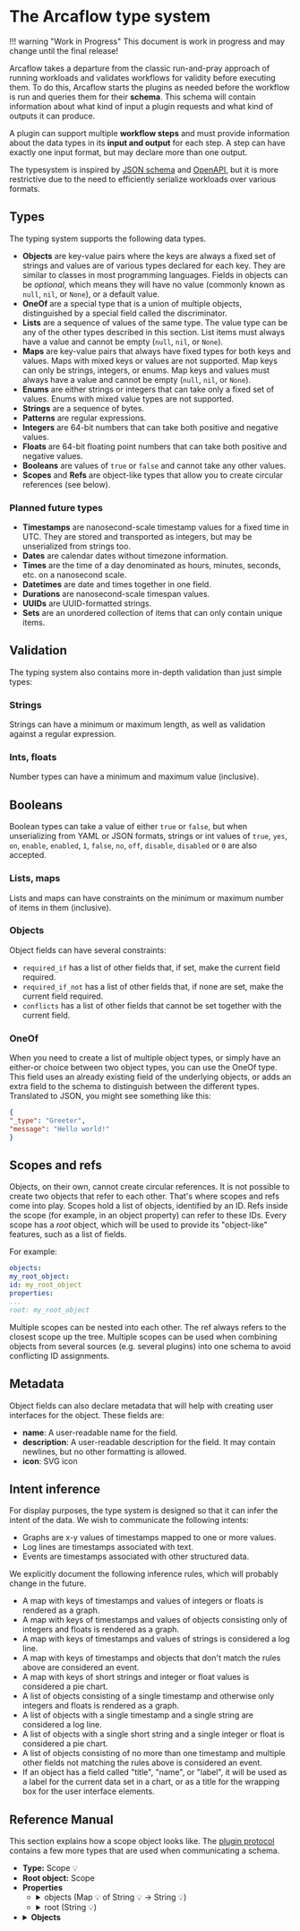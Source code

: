 # The Arcaflow type system

!!! warning "Work in Progress"
This document is work in progress and may change until the final release!

Arcaflow takes a departure from the classic run-and-pray approach of running workloads and validates workflows for validity before executing them. To do this, Arcaflow starts the plugins as needed before the workflow is run and queries them for their **schema**. This schema will contain information about what kind of input a plugin requests and what kind of outputs it can produce.

A plugin can support multiple **workflow steps** and must provide information about the data types in its **input and output** for each step. A step can have exactly one input format, but may declare more than one output.

The typesystem is inspired by [JSON schema](https://json-schema.org/) and [OpenAPI](https://swagger.io/specification/), but it is more restrictive due to the need to efficiently serialize workloads over various formats.

## Types

The typing system supports the following data types.

- **Objects** are key-value pairs where the keys are always a fixed set of strings and values are of various types declared for each key. They are similar to classes in most programming languages. Fields in objects can be *optional*, which means they will have no value (commonly known as `null`, `nil`, or `None`), or a default value.
- **OneOf** are a special type that is a union of multiple objects, distinguished by a special field called the discriminator.
- **Lists** are a sequence of values of the same type. The value type can be any of the other types described in this section. List items must always have a value and cannot be empty (`null`, `nil`, or `None`).
- **Maps** are key-value pairs that always have fixed types for both keys and values. Maps with mixed keys or values are not supported. Map keys can only be strings, integers, or enums. Map keys and values must always have a value and cannot be empty (`null`, `nil`, or `None`).
- **Enums** are either strings or integers that can take only a fixed set of values. Enums with mixed value types are not supported.
- **Strings** are a sequence of bytes.
- **Patterns** are regular expressions.
- **Integers** are 64-bit numbers that can take both positive and negative values.
- **Floats** are 64-bit floating point numbers that can take both positive and negative values.
- **Booleans** are values of `true` or `false` and cannot take any other values.
- **Scopes** and **Refs** are object-like types that allow you to create circular references (see below).

### Planned future types

- **Timestamps** are nanosecond-scale timestamp values for a fixed time in UTC. They are stored and transported as integers, but may be unserialized from strings too.
- **Dates** are calendar dates without timezone information.
- **Times** are the time of a day denominated as hours, minutes, seconds, etc. on a nanosecond scale.
- **Datetimes** are date and times together in one field.
- **Durations** are nanosecond-scale timespan values.
- **UUIDs** are UUID-formatted strings.
- **Sets** are an unordered collection of items that can only contain unique items.

## Validation

The typing system also contains more in-depth validation than just simple types:

### Strings

Strings can have a minimum or maximum length, as well as validation against a regular expression.

### Ints, floats

Number types can have a minimum and maximum value (inclusive).

## Booleans

Boolean types can take a value of either `true` or `false`, but when unserializing from YAML or JSON formats, strings or int values of `true`, `yes`, `on`, `enable`, `enabled`, `1`, `false`, `no`, `off`, `disable`, `disabled` or `0` are also accepted.

### Lists, maps

Lists and maps can have constraints on the minimum or maximum number of items in them (inclusive).

### Objects

Object fields can have several constraints:

- `required_if` has a list of other fields that, if set, make the current field required.
- `required_if_not` has a list of other fields that, if none are set, make the current field required.
- `conflicts` has a list of other fields that cannot be set together with the current field.

### OneOf

When you need to create a list of multiple object types, or simply have an either-or choice between two object types, you can use the OneOf type. This field uses an already existing field of the underlying objects, or adds an extra field to the schema to distinguish between the different types. Translated to JSON, you might see something like this:

```json
{
"_type": "Greeter",
"message": "Hello world!"
}
```

## Scopes and refs

Objects, on their own, cannot create circular references. It is not possible to create two objects that refer to each other. That's where scopes and refs come into play. Scopes hold a list of objects, identified by an ID. Refs inside the scope (for example, in an object property) can refer to these IDs. Every scope has a *root* object, which will be used to provide its "object-like" features, such as a list of fields.

For example:

```yaml
objects:
my_root_object:
id: my_root_object
properties:
...
root: my_root_object
```

Multiple scopes can be nested into each other. The ref always refers to the closest scope up the tree. Multiple scopes can be used when combining objects from several sources (e.g. several plugins) into one schema to avoid conflicting ID assignments.

## Metadata

Object fields can also declare metadata that will help with creating user interfaces for the object. These fields are:

- **name**: A user-readable name for the field.
- **description**: A user-readable description for the field. It may contain newlines, but no other formatting is allowed.
- **icon**: SVG icon

## Intent inference

For display purposes, the type system is designed so that it can infer the intent of the data. We wish to communicate the following intents:

- Graphs are x-y values of timestamps mapped to one or more values.
- Log lines are timestamps associated with text.
- Events are timestamps associated with other structured data.

We explicitly document the following inference rules, which will probably change in the future.

- A map with keys of timestamps and values of integers or floats is rendered as a graph.
- A map with keys of timestamps and values of objects consisting only of integers and floats is rendered as a graph.
- A map with keys of timestamps and values of strings is considered a log line.
- A map with keys of timestamps and objects that don't match the rules above are considered an event.
- A map with keys of short strings and integer or float values is considered a pie chart.
- A list of objects consisting of a single timestamp and otherwise only integers and floats is rendered as a graph.
- A list of objects with a single timestamp and a single string are considered a log line.
- A list of objects with a single short string and a single integer or float is considered a pie chart.
- A list of objects consisting of no more than one timestamp and multiple other fields not matching the rules above is considered an event.
- If an object has a field called "title", "name", or "label", it will be used as a label for the current data set in a chart, or as a title for the wrapping box for the user interface elements.

## Reference Manual

This section explains how a scope object looks like. The [plugin protocol](plugin-protocol.md) contains a few more types that are used when communicating a schema.

<ul><li><strong>Type:</strong> Scope <span title="Scopes hold one or more objects that can be referenced inside the properties of those objects by ref types. Ref types always reference the closest scope.">💡</span></li><li><strong>Root object:</strong> Scope</li>
<li><strong>Properties</strong><ul><li><details><summary>objects (Map <span title="Maps hold a set of keys associated with values.">💡</span> of String <span title="Strings hold a list of printable characters.">💡</span> &rarr; String <span title="Strings hold a list of printable characters.">💡</span>)</summary>
                <ul><li><strong>Name: </strong> Objects</li><li><strong>Description: </strong> A set of referencable objects. These objects may contain references themselves.</li><li><strong>Required</strong></li><li><strong>Type:</strong> Map <span title="Maps hold a set of keys associated with values.">💡</span> of String <span title="Strings hold a list of printable characters.">💡</span> &rarr; String <span title="Strings hold a list of printable characters.">💡</span></li><li>
    <details>
        <summary>Key type</summary>
        <ul><li><strong>Type:</strong> String <span title="Strings hold a list of printable characters.">💡</span></li><li><strong>Minimum length:</strong> 1</li><li><strong>Maximum length:</strong> 255</li><li><strong>Must match pattern:</strong> <code>^[$@a-zA-Z0-9-_]&#43;$</code></li></ul>
    </details>
</li>
<li>
    <details>
        <summary>Value type</summary>
        <ul><li><strong>Type:</strong> Object reference to &ldquo;Object&rdquo; <span title="Object references (refs) reference an object in their closest scope up the typing tree.">💡</span></li><li><strong>Referenced object:</strong> Object</li></ul>
    </details>
</li>
</ul>
            </details></li><li><details><summary>root (String <span title="Strings hold a list of printable characters.">💡</span>)</summary>
                <ul><li><strong>Name: </strong> Root object</li><li><strong>Description: </strong> ID of the root object of the scope.</li><li><strong>Required</strong></li><li><strong>Type:</strong> String <span title="Strings hold a list of printable characters.">💡</span></li><li><strong>Minimum length:</strong> 1</li><li><strong>Maximum length:</strong> 255</li><li><strong>Must match pattern:</strong> <code>^[$@a-zA-Z0-9-_]&#43;$</code></li></ul>
            </details></li></ul></li>
<li><details><summary><strong>Objects</strong></summary><details><summary>AnySchema (Object <span title="Objects have a fixed set of fields. Each field has a specified type and can have extra validation applied to them, e.g. making the field required or conflicting another field.">💡</span>)</summary>
            <ul><li><strong>Type:</strong> Object <span title="Objects have a fixed set of fields. Each field has a specified type and can have extra validation applied to them, e.g. making the field required or conflicting another field.">💡</span></li><li>
    <strong>Properties</strong>
    <ul></ul>
</li>
</ul>
        </details><details><summary>BoolSchema (Object <span title="Objects have a fixed set of fields. Each field has a specified type and can have extra validation applied to them, e.g. making the field required or conflicting another field.">💡</span>)</summary>
            <ul><li><strong>Type:</strong> Object <span title="Objects have a fixed set of fields. Each field has a specified type and can have extra validation applied to them, e.g. making the field required or conflicting another field.">💡</span></li><li>
    <strong>Properties</strong>
    <ul></ul>
</li>
</ul>
        </details><details><summary>Display (Object <span title="Objects have a fixed set of fields. Each field has a specified type and can have extra validation applied to them, e.g. making the field required or conflicting another field.">💡</span>)</summary>
            <ul><li><strong>Type:</strong> Object <span title="Objects have a fixed set of fields. Each field has a specified type and can have extra validation applied to them, e.g. making the field required or conflicting another field.">💡</span></li><li>
    <strong>Properties</strong>
    <ul><li><details><summary>description (String <span title="Strings hold a list of printable characters.">💡</span>)</summary>
            <ul><li><strong>Name: </strong> Description</li><li><strong>Description: </strong> Description for this item if needed.</li><li><strong>Examples (JSON encoded):</strong>
    <ul>
        <li><code>&#34;Please select the fruit you would like.&#34;</code></li>
    </ul>
</li><li><strong>Type:</strong> String <span title="Strings hold a list of printable characters.">💡</span></li><li><strong>Minimum length:</strong> 1</li></ul>
            </details></li><li><details><summary>icon (String <span title="Strings hold a list of printable characters.">💡</span>)</summary>
            <ul><li><strong>Name: </strong> Icon</li><li><strong>Description: </strong> SVG icon for this item. Must have the declared size of 64x64, must not include additional namespaces, and must not reference external resources.</li><li><strong>Examples (JSON encoded):</strong>
    <ul>
        <li><code>&#34;&lt;svg ...&gt;&lt;/svg&gt;&#34;</code></li>
    </ul>
</li><li><strong>Type:</strong> String <span title="Strings hold a list of printable characters.">💡</span></li><li><strong>Minimum length:</strong> 1</li></ul>
            </details></li><li><details><summary>name (String <span title="Strings hold a list of printable characters.">💡</span>)</summary>
            <ul><li><strong>Name: </strong> Name</li><li><strong>Description: </strong> Short text serving as a name or title for this item.</li><li><strong>Examples (JSON encoded):</strong>
    <ul>
        <li><code>&#34;Fruit&#34;</code></li>
    </ul>
</li><li><strong>Type:</strong> String <span title="Strings hold a list of printable characters.">💡</span></li><li><strong>Minimum length:</strong> 1</li></ul>
            </details></li></ul>
</li>
</ul>
        </details><details><summary>Float (Object <span title="Objects have a fixed set of fields. Each field has a specified type and can have extra validation applied to them, e.g. making the field required or conflicting another field.">💡</span>)</summary>
            <ul><li><strong>Type:</strong> Object <span title="Objects have a fixed set of fields. Each field has a specified type and can have extra validation applied to them, e.g. making the field required or conflicting another field.">💡</span></li><li>
    <strong>Properties</strong>
    <ul><li><details><summary>max (Floating point number (64 bits, signed) <span title="Floats hold fractional numbers. They are imprecise due to their internal representation.">💡</span>)</summary>
            <ul><li><strong>Name: </strong> Maximum</li><li><strong>Description: </strong> Maximum value for this float (inclusive).</li><li><strong>Examples (JSON encoded):</strong>
    <ul>
        <li><code>16.0</code></li>
    </ul>
</li><li><strong>Type:</strong> Floating point number (64 bits, signed) <span title="Floats hold fractional numbers. They are imprecise due to their internal representation.">💡</span></li>
</ul>
            </details></li><li><details><summary>min (Floating point number (64 bits, signed) <span title="Floats hold fractional numbers. They are imprecise due to their internal representation.">💡</span>)</summary>
            <ul><li><strong>Name: </strong> Minimum</li><li><strong>Description: </strong> Minimum value for this float (inclusive).</li><li><strong>Examples (JSON encoded):</strong>
    <ul>
        <li><code>5.0</code></li>
    </ul>
</li><li><strong>Type:</strong> Floating point number (64 bits, signed) <span title="Floats hold fractional numbers. They are imprecise due to their internal representation.">💡</span></li>
</ul>
            </details></li><li><details><summary>units (Object reference to &ldquo;Units&rdquo; <span title="Object references (refs) reference an object in their closest scope up the typing tree.">💡</span>)</summary>
            <ul><li><strong>Name: </strong> Units</li><li><strong>Description: </strong> Units this number represents.</li><li><strong>Examples (JSON encoded):</strong>
    <ul>
        <li><code>{   &#34;base_unit&#34;: {       &#34;name_short_singular&#34;: &#34;%&#34;,       &#34;name_short_plural&#34;: &#34;%&#34;,       &#34;name_long_singular&#34;: &#34;percent&#34;,       &#34;name_long_plural&#34;: &#34;percent&#34;   }}</code></li>
    </ul>
</li><li><strong>Type:</strong> Object reference to &ldquo;Units&rdquo; <span title="Object references (refs) reference an object in their closest scope up the typing tree.">💡</span></li><li><strong>Referenced object:</strong> Units</li></ul>
            </details></li></ul>
</li>
</ul>
        </details><details><summary>Int (Object <span title="Objects have a fixed set of fields. Each field has a specified type and can have extra validation applied to them, e.g. making the field required or conflicting another field.">💡</span>)</summary>
            <ul><li><strong>Type:</strong> Object <span title="Objects have a fixed set of fields. Each field has a specified type and can have extra validation applied to them, e.g. making the field required or conflicting another field.">💡</span></li><li>
    <strong>Properties</strong>
    <ul><li><details><summary>max (Integer (64-bit, signed) <span title="Integers hold whole numbers.">💡</span>)</summary>
            <ul><li><strong>Name: </strong> Maximum</li><li><strong>Description: </strong> Maximum value for this int (inclusive).</li><li><strong>Examples (JSON encoded):</strong>
    <ul>
        <li><code>16</code></li>
    </ul>
</li><li><strong>Type:</strong> Integer (64-bit, signed) <span title="Integers hold whole numbers.">💡</span></li><li><strong>Minimum:</strong> 0</li>
</ul>
            </details></li><li><details><summary>min (Integer (64-bit, signed) <span title="Integers hold whole numbers.">💡</span>)</summary>
            <ul><li><strong>Name: </strong> Minimum</li><li><strong>Description: </strong> Minimum value for this int (inclusive).</li><li><strong>Examples (JSON encoded):</strong>
    <ul>
        <li><code>5</code></li>
    </ul>
</li><li><strong>Type:</strong> Integer (64-bit, signed) <span title="Integers hold whole numbers.">💡</span></li><li><strong>Minimum:</strong> 0</li>
</ul>
            </details></li><li><details><summary>units (Object reference to &ldquo;Units&rdquo; <span title="Object references (refs) reference an object in their closest scope up the typing tree.">💡</span>)</summary>
            <ul><li><strong>Name: </strong> Units</li><li><strong>Description: </strong> Units this number represents.</li><li><strong>Examples (JSON encoded):</strong>
    <ul>
        <li><code>{   &#34;base_unit&#34;: {       &#34;name_short_singular&#34;: &#34;%&#34;,       &#34;name_short_plural&#34;: &#34;%&#34;,       &#34;name_long_singular&#34;: &#34;percent&#34;,       &#34;name_long_plural&#34;: &#34;percent&#34;   }}</code></li>
    </ul>
</li><li><strong>Type:</strong> Object reference to &ldquo;Units&rdquo; <span title="Object references (refs) reference an object in their closest scope up the typing tree.">💡</span></li><li><strong>Referenced object:</strong> Units</li></ul>
            </details></li></ul>
</li>
</ul>
        </details><details><summary>IntEnum (Object <span title="Objects have a fixed set of fields. Each field has a specified type and can have extra validation applied to them, e.g. making the field required or conflicting another field.">💡</span>)</summary>
            <ul><li><strong>Type:</strong> Object <span title="Objects have a fixed set of fields. Each field has a specified type and can have extra validation applied to them, e.g. making the field required or conflicting another field.">💡</span></li><li>
    <strong>Properties</strong>
    <ul><li><details><summary>units (Object reference to &ldquo;Units&rdquo; <span title="Object references (refs) reference an object in their closest scope up the typing tree.">💡</span>)</summary>
            <ul><li><strong>Name: </strong> Units</li><li><strong>Description: </strong> Units this number represents.</li><li><strong>Examples (JSON encoded):</strong>
    <ul>
        <li><code>{   &#34;base_unit&#34;: {       &#34;name_short_singular&#34;: &#34;%&#34;,       &#34;name_short_plural&#34;: &#34;%&#34;,       &#34;name_long_singular&#34;: &#34;percent&#34;,       &#34;name_long_plural&#34;: &#34;percent&#34;   }}</code></li>
    </ul>
</li><li><strong>Type:</strong> Object reference to &ldquo;Units&rdquo; <span title="Object references (refs) reference an object in their closest scope up the typing tree.">💡</span></li><li><strong>Referenced object:</strong> Units</li></ul>
            </details></li><li><details><summary>values (Map <span title="Maps hold a set of keys associated with values.">💡</span> of Integer (64-bit, signed) <span title="Integers hold whole numbers.">💡</span> &rarr; Integer (64-bit, signed) <span title="Integers hold whole numbers.">💡</span>)</summary>
            <ul><li><strong>Name: </strong> Values</li><li><strong>Description: </strong> Possible values for this field.</li><li><strong>Required</strong></li><li><strong>Examples (JSON encoded):</strong>
    <ul>
        <li><code>{&#34;1024&#34;: {&#34;name&#34;: &#34;kB&#34;}, &#34;1048576&#34;: {&#34;name&#34;: &#34;MB&#34;}}</code></li>
    </ul>
</li><li><strong>Type:</strong> Map <span title="Maps hold a set of keys associated with values.">💡</span> of Integer (64-bit, signed) <span title="Integers hold whole numbers.">💡</span> &rarr; Integer (64-bit, signed) <span title="Integers hold whole numbers.">💡</span></li><li><strong>Minimum items:</strong> 1</li><li>
    <details>
        <summary>Key type</summary>
        <ul><li><strong>Type:</strong> Integer (64-bit, signed) <span title="Integers hold whole numbers.">💡</span></li>
</ul>
    </details>
</li>
<li>
    <details>
        <summary>Value type</summary>
        <ul><li><strong>Type:</strong> Object reference to &ldquo;Display&rdquo; <span title="Object references (refs) reference an object in their closest scope up the typing tree.">💡</span></li><li><strong>Referenced object:</strong> Display</li></ul>
    </details>
</li>
</ul>
            </details></li></ul>
</li>
</ul>
        </details><details><summary>List (Object <span title="Objects have a fixed set of fields. Each field has a specified type and can have extra validation applied to them, e.g. making the field required or conflicting another field.">💡</span>)</summary>
            <ul><li><strong>Type:</strong> Object <span title="Objects have a fixed set of fields. Each field has a specified type and can have extra validation applied to them, e.g. making the field required or conflicting another field.">💡</span></li><li>
    <strong>Properties</strong>
    <ul><li><details><summary>items (One of (string discriminator) <span title="One of types can be one of a specified list of objects (polymorphism). The discriminator field holds the information which object it actually is.">💡</span>)</summary>
            <ul><li><strong>Name: </strong> Items</li><li><strong>Description: </strong> ReflectedType definition for items in this list.</li><li><strong>Type:</strong> One of (string discriminator) <span title="One of types can be one of a specified list of objects (polymorphism). The discriminator field holds the information which object it actually is.">💡</span></li></ul>
            </details></li><li><details><summary>max (Integer (64-bit, signed) <span title="Integers hold whole numbers.">💡</span>)</summary>
            <ul><li><strong>Name: </strong> Maximum</li><li><strong>Description: </strong> Maximum value for this int (inclusive).</li><li><strong>Examples (JSON encoded):</strong>
    <ul>
        <li><code>16</code></li>
    </ul>
</li><li><strong>Type:</strong> Integer (64-bit, signed) <span title="Integers hold whole numbers.">💡</span></li><li><strong>Minimum:</strong> 0</li>
</ul>
            </details></li><li><details><summary>min (Integer (64-bit, signed) <span title="Integers hold whole numbers.">💡</span>)</summary>
            <ul><li><strong>Name: </strong> Minimum</li><li><strong>Description: </strong> Minimum number of items in this list..</li><li><strong>Examples (JSON encoded):</strong>
    <ul>
        <li><code>5</code></li>
    </ul>
</li><li><strong>Type:</strong> Integer (64-bit, signed) <span title="Integers hold whole numbers.">💡</span></li><li><strong>Minimum:</strong> 0</li>
</ul>
            </details></li></ul>
</li>
</ul>
        </details><details><summary>Map (Object <span title="Objects have a fixed set of fields. Each field has a specified type and can have extra validation applied to them, e.g. making the field required or conflicting another field.">💡</span>)</summary>
            <ul><li><strong>Type:</strong> Object <span title="Objects have a fixed set of fields. Each field has a specified type and can have extra validation applied to them, e.g. making the field required or conflicting another field.">💡</span></li><li>
    <strong>Properties</strong>
    <ul><li><details><summary>keys (One of (string discriminator) <span title="One of types can be one of a specified list of objects (polymorphism). The discriminator field holds the information which object it actually is.">💡</span>)</summary>
            <ul><li><strong>Name: </strong> Keys</li><li><strong>Description: </strong> ReflectedType definition for keys in this map.</li><li><strong>Type:</strong> One of (string discriminator) <span title="One of types can be one of a specified list of objects (polymorphism). The discriminator field holds the information which object it actually is.">💡</span></li></ul>
            </details></li><li><details><summary>max (Integer (64-bit, signed) <span title="Integers hold whole numbers.">💡</span>)</summary>
            <ul><li><strong>Name: </strong> Maximum</li><li><strong>Description: </strong> Maximum value for this int (inclusive).</li><li><strong>Examples (JSON encoded):</strong>
    <ul>
        <li><code>16</code></li>
    </ul>
</li><li><strong>Type:</strong> Integer (64-bit, signed) <span title="Integers hold whole numbers.">💡</span></li><li><strong>Minimum:</strong> 0</li>
</ul>
            </details></li><li><details><summary>min (Integer (64-bit, signed) <span title="Integers hold whole numbers.">💡</span>)</summary>
            <ul><li><strong>Name: </strong> Minimum</li><li><strong>Description: </strong> Minimum number of items in this list..</li><li><strong>Examples (JSON encoded):</strong>
    <ul>
        <li><code>5</code></li>
    </ul>
</li><li><strong>Type:</strong> Integer (64-bit, signed) <span title="Integers hold whole numbers.">💡</span></li><li><strong>Minimum:</strong> 0</li>
</ul>
            </details></li><li><details><summary>values (One of (string discriminator) <span title="One of types can be one of a specified list of objects (polymorphism). The discriminator field holds the information which object it actually is.">💡</span>)</summary>
            <ul><li><strong>Name: </strong> Values</li><li><strong>Description: </strong> ReflectedType definition for values in this map.</li><li><strong>Type:</strong> One of (string discriminator) <span title="One of types can be one of a specified list of objects (polymorphism). The discriminator field holds the information which object it actually is.">💡</span></li></ul>
            </details></li></ul>
</li>
</ul>
        </details><details><summary>Object (Object <span title="Objects have a fixed set of fields. Each field has a specified type and can have extra validation applied to them, e.g. making the field required or conflicting another field.">💡</span>)</summary>
            <ul><li><strong>Type:</strong> Object <span title="Objects have a fixed set of fields. Each field has a specified type and can have extra validation applied to them, e.g. making the field required or conflicting another field.">💡</span></li><li>
    <strong>Properties</strong>
    <ul><li><details><summary>id (String <span title="Strings hold a list of printable characters.">💡</span>)</summary>
            <ul><li><strong>Name: </strong> ID</li><li><strong>Description: </strong> Unique identifier for this object within the current scope.</li><li><strong>Required</strong></li><li><strong>Type:</strong> String <span title="Strings hold a list of printable characters.">💡</span></li><li><strong>Minimum length:</strong> 1</li><li><strong>Maximum length:</strong> 255</li><li><strong>Must match pattern:</strong> <code>^[$@a-zA-Z0-9-_]&#43;$</code></li></ul>
            </details></li><li><details><summary>properties (Map <span title="Maps hold a set of keys associated with values.">💡</span> of String <span title="Strings hold a list of printable characters.">💡</span> &rarr; String <span title="Strings hold a list of printable characters.">💡</span>)</summary>
            <ul><li><strong>Name: </strong> Properties</li><li><strong>Description: </strong> Properties of this object.</li><li><strong>Required</strong></li><li><strong>Type:</strong> Map <span title="Maps hold a set of keys associated with values.">💡</span> of String <span title="Strings hold a list of printable characters.">💡</span> &rarr; String <span title="Strings hold a list of printable characters.">💡</span></li><li>
    <details>
        <summary>Key type</summary>
        <ul><li><strong>Type:</strong> String <span title="Strings hold a list of printable characters.">💡</span></li><li><strong>Minimum length:</strong> 1</li></ul>
    </details>
</li>
<li>
    <details>
        <summary>Value type</summary>
        <ul><li><strong>Type:</strong> Object reference to &ldquo;Property&rdquo; <span title="Object references (refs) reference an object in their closest scope up the typing tree.">💡</span></li><li><strong>Referenced object:</strong> Property</li></ul>
    </details>
</li>
</ul>
            </details></li></ul>
</li>
</ul>
        </details><details><summary>OneOfIntSchema (Object <span title="Objects have a fixed set of fields. Each field has a specified type and can have extra validation applied to them, e.g. making the field required or conflicting another field.">💡</span>)</summary>
            <ul><li><strong>Type:</strong> Object <span title="Objects have a fixed set of fields. Each field has a specified type and can have extra validation applied to them, e.g. making the field required or conflicting another field.">💡</span></li><li>
    <strong>Properties</strong>
    <ul><li><details><summary>discriminator_field_name (String <span title="Strings hold a list of printable characters.">💡</span>)</summary>
            <ul><li><strong>Name: </strong> Discriminator field name</li><li><strong>Description: </strong> Name of the field used to discriminate between possible values. If this field is present on any of the component objects it must also be an int.</li><li><strong>Examples (JSON encoded):</strong>
    <ul>
        <li><code>&#34;_type&#34;</code></li>
    </ul>
</li><li><strong>Type:</strong> String <span title="Strings hold a list of printable characters.">💡</span></li></ul>
            </details></li><li><details><summary>types (Map <span title="Maps hold a set of keys associated with values.">💡</span> of Integer (64-bit, signed) <span title="Integers hold whole numbers.">💡</span> &rarr; Integer (64-bit, signed) <span title="Integers hold whole numbers.">💡</span>)</summary>
            <ul><li><strong>Name: </strong> Types</li><li><strong>Type:</strong> Map <span title="Maps hold a set of keys associated with values.">💡</span> of Integer (64-bit, signed) <span title="Integers hold whole numbers.">💡</span> &rarr; Integer (64-bit, signed) <span title="Integers hold whole numbers.">💡</span></li><li>
    <details>
        <summary>Key type</summary>
        <ul><li><strong>Type:</strong> Integer (64-bit, signed) <span title="Integers hold whole numbers.">💡</span></li>
</ul>
    </details>
</li>
<li>
    <details>
        <summary>Value type</summary>
        <ul><li><strong>Type:</strong> One of (string discriminator) <span title="One of types can be one of a specified list of objects (polymorphism). The discriminator field holds the information which object it actually is.">💡</span></li></ul>
    </details>
</li>
</ul>
            </details></li></ul>
</li>
</ul>
        </details><details><summary>OneOfStringSchema (Object <span title="Objects have a fixed set of fields. Each field has a specified type and can have extra validation applied to them, e.g. making the field required or conflicting another field.">💡</span>)</summary>
            <ul><li><strong>Type:</strong> Object <span title="Objects have a fixed set of fields. Each field has a specified type and can have extra validation applied to them, e.g. making the field required or conflicting another field.">💡</span></li><li>
    <strong>Properties</strong>
    <ul><li><details><summary>discriminator_field_name (String <span title="Strings hold a list of printable characters.">💡</span>)</summary>
            <ul><li><strong>Name: </strong> Discriminator field name</li><li><strong>Description: </strong> Name of the field used to discriminate between possible values. If this field is present on any of the component objects it must also be an int.</li><li><strong>Examples (JSON encoded):</strong>
    <ul>
        <li><code>&#34;_type&#34;</code></li>
    </ul>
</li><li><strong>Type:</strong> String <span title="Strings hold a list of printable characters.">💡</span></li></ul>
            </details></li><li><details><summary>types (Map <span title="Maps hold a set of keys associated with values.">💡</span> of String <span title="Strings hold a list of printable characters.">💡</span> &rarr; String <span title="Strings hold a list of printable characters.">💡</span>)</summary>
            <ul><li><strong>Name: </strong> Types</li><li><strong>Type:</strong> Map <span title="Maps hold a set of keys associated with values.">💡</span> of String <span title="Strings hold a list of printable characters.">💡</span> &rarr; String <span title="Strings hold a list of printable characters.">💡</span></li><li>
    <details>
        <summary>Key type</summary>
        <ul><li><strong>Type:</strong> String <span title="Strings hold a list of printable characters.">💡</span></li></ul>
    </details>
</li>
<li>
    <details>
        <summary>Value type</summary>
        <ul><li><strong>Type:</strong> One of (string discriminator) <span title="One of types can be one of a specified list of objects (polymorphism). The discriminator field holds the information which object it actually is.">💡</span></li></ul>
    </details>
</li>
</ul>
            </details></li></ul>
</li>
</ul>
        </details><details><summary>Pattern (Object <span title="Objects have a fixed set of fields. Each field has a specified type and can have extra validation applied to them, e.g. making the field required or conflicting another field.">💡</span>)</summary>
            <ul><li><strong>Type:</strong> Object <span title="Objects have a fixed set of fields. Each field has a specified type and can have extra validation applied to them, e.g. making the field required or conflicting another field.">💡</span></li><li>
    <strong>Properties</strong>
    <ul></ul>
</li>
</ul>
        </details><details><summary>Property (Object <span title="Objects have a fixed set of fields. Each field has a specified type and can have extra validation applied to them, e.g. making the field required or conflicting another field.">💡</span>)</summary>
            <ul><li><strong>Type:</strong> Object <span title="Objects have a fixed set of fields. Each field has a specified type and can have extra validation applied to them, e.g. making the field required or conflicting another field.">💡</span></li><li>
    <strong>Properties</strong>
    <ul><li><details><summary>conflicts (List <span title="Lists hold zero or more items of the specified type.">💡</span> of String <span title="Strings hold a list of printable characters.">💡</span>)</summary>
            <ul><li><strong>Name: </strong> Conflicts</li><li><strong>Description: </strong> The current property cannot be set if any of the listed properties are set.</li><li><strong>Type:</strong> List <span title="Lists hold zero or more items of the specified type.">💡</span> of String <span title="Strings hold a list of printable characters.">💡</span></li><li>
    <details>
        <summary>List items</summary>
        <ul><li><strong>Type:</strong> String <span title="Strings hold a list of printable characters.">💡</span></li></ul>
    </details>
</li>
</ul>
            </details></li><li><details><summary>default (String <span title="Strings hold a list of printable characters.">💡</span>)</summary>
            <ul><li><strong>Name: </strong> Default</li><li><strong>Description: </strong> Default value for this property in JSON encoding. The value must be unserializable by the type specified in the type field.</li><li><strong>Type:</strong> String <span title="Strings hold a list of printable characters.">💡</span></li></ul>
            </details></li><li><details><summary>display (Object reference to &ldquo;Display&rdquo; <span title="Object references (refs) reference an object in their closest scope up the typing tree.">💡</span>)</summary>
            <ul><li><strong>Name: </strong> Display</li><li><strong>Description: </strong> Name, description and icon.</li><li><strong>Type:</strong> Object reference to &ldquo;Display&rdquo; <span title="Object references (refs) reference an object in their closest scope up the typing tree.">💡</span></li><li><strong>Referenced object:</strong> Display</li></ul>
            </details></li><li><details><summary>examples (List <span title="Lists hold zero or more items of the specified type.">💡</span> of String <span title="Strings hold a list of printable characters.">💡</span>)</summary>
            <ul><li><strong>Name: </strong> Examples</li><li><strong>Description: </strong> Example values for this property, encoded as JSON.</li><li><strong>Type:</strong> List <span title="Lists hold zero or more items of the specified type.">💡</span> of String <span title="Strings hold a list of printable characters.">💡</span></li><li>
    <details>
        <summary>List items</summary>
        <ul><li><strong>Type:</strong> String <span title="Strings hold a list of printable characters.">💡</span></li></ul>
    </details>
</li>
</ul>
            </details></li><li><details><summary>required (Boolean <span title="Booleans hold true or false values.">💡</span>)</summary>
            <ul><li><strong>Name: </strong> Required</li><li><strong>Description: </strong> When set to true, the value for this field must be provided under all circumstances.</li><li><strong>Default (JSON encoded)</strong>: true</li><li><strong>Type:</strong> Boolean <span title="Booleans hold true or false values.">💡</span></li></ul>
            </details></li><li><details><summary>required_if (List <span title="Lists hold zero or more items of the specified type.">💡</span> of String <span title="Strings hold a list of printable characters.">💡</span>)</summary>
            <ul><li><strong>Name: </strong> Required if</li><li><strong>Description: </strong> Sets the current property to required if any of the properties in this list are set.</li><li><strong>Type:</strong> List <span title="Lists hold zero or more items of the specified type.">💡</span> of String <span title="Strings hold a list of printable characters.">💡</span></li><li>
    <details>
        <summary>List items</summary>
        <ul><li><strong>Type:</strong> String <span title="Strings hold a list of printable characters.">💡</span></li></ul>
    </details>
</li>
</ul>
            </details></li><li><details><summary>required_if_not (List <span title="Lists hold zero or more items of the specified type.">💡</span> of String <span title="Strings hold a list of printable characters.">💡</span>)</summary>
            <ul><li><strong>Name: </strong> Required if not</li><li><strong>Description: </strong> Sets the current property to be required if none of the properties in this list are set.</li><li><strong>Type:</strong> List <span title="Lists hold zero or more items of the specified type.">💡</span> of String <span title="Strings hold a list of printable characters.">💡</span></li><li>
    <details>
        <summary>List items</summary>
        <ul><li><strong>Type:</strong> String <span title="Strings hold a list of printable characters.">💡</span></li></ul>
    </details>
</li>
</ul>
            </details></li><li><details><summary>type (One of (string discriminator) <span title="One of types can be one of a specified list of objects (polymorphism). The discriminator field holds the information which object it actually is.">💡</span>)</summary>
            <ul><li><strong>Name: </strong> Type</li><li><strong>Description: </strong> Type definition for this field.</li><li><strong>Required</strong></li><li><strong>Type:</strong> One of (string discriminator) <span title="One of types can be one of a specified list of objects (polymorphism). The discriminator field holds the information which object it actually is.">💡</span></li></ul>
            </details></li></ul>
</li>
</ul>
        </details><details><summary>Ref (Object <span title="Objects have a fixed set of fields. Each field has a specified type and can have extra validation applied to them, e.g. making the field required or conflicting another field.">💡</span>)</summary>
            <ul><li><strong>Type:</strong> Object <span title="Objects have a fixed set of fields. Each field has a specified type and can have extra validation applied to them, e.g. making the field required or conflicting another field.">💡</span></li><li>
    <strong>Properties</strong>
    <ul><li><details><summary>display (Object reference to &ldquo;Display&rdquo; <span title="Object references (refs) reference an object in their closest scope up the typing tree.">💡</span>)</summary>
            <ul><li><strong>Name: </strong> Display</li><li><strong>Description: </strong> Name, description and icon.</li><li><strong>Type:</strong> Object reference to &ldquo;Display&rdquo; <span title="Object references (refs) reference an object in their closest scope up the typing tree.">💡</span></li><li><strong>Referenced object:</strong> Display</li></ul>
            </details></li><li><details><summary>id (String <span title="Strings hold a list of printable characters.">💡</span>)</summary>
            <ul><li><strong>Name: </strong> ID</li><li><strong>Description: </strong> Referenced object ID.</li><li><strong>Type:</strong> String <span title="Strings hold a list of printable characters.">💡</span></li><li><strong>Minimum length:</strong> 1</li><li><strong>Maximum length:</strong> 255</li><li><strong>Must match pattern:</strong> <code>^[$@a-zA-Z0-9-_]&#43;$</code></li></ul>
            </details></li></ul>
</li>
</ul>
        </details><details><summary>Scope (Object <span title="Objects have a fixed set of fields. Each field has a specified type and can have extra validation applied to them, e.g. making the field required or conflicting another field.">💡</span>)</summary>
            <ul><li><strong>Type:</strong> Object <span title="Objects have a fixed set of fields. Each field has a specified type and can have extra validation applied to them, e.g. making the field required or conflicting another field.">💡</span></li><li>
    <strong>Properties</strong>
    <ul><li><details><summary>objects (Map <span title="Maps hold a set of keys associated with values.">💡</span> of String <span title="Strings hold a list of printable characters.">💡</span> &rarr; String <span title="Strings hold a list of printable characters.">💡</span>)</summary>
            <ul><li><strong>Name: </strong> Objects</li><li><strong>Description: </strong> A set of referencable objects. These objects may contain references themselves.</li><li><strong>Required</strong></li><li><strong>Type:</strong> Map <span title="Maps hold a set of keys associated with values.">💡</span> of String <span title="Strings hold a list of printable characters.">💡</span> &rarr; String <span title="Strings hold a list of printable characters.">💡</span></li><li>
    <details>
        <summary>Key type</summary>
        <ul><li><strong>Type:</strong> String <span title="Strings hold a list of printable characters.">💡</span></li><li><strong>Minimum length:</strong> 1</li><li><strong>Maximum length:</strong> 255</li><li><strong>Must match pattern:</strong> <code>^[$@a-zA-Z0-9-_]&#43;$</code></li></ul>
    </details>
</li>
<li>
    <details>
        <summary>Value type</summary>
        <ul><li><strong>Type:</strong> Object reference to &ldquo;Object&rdquo; <span title="Object references (refs) reference an object in their closest scope up the typing tree.">💡</span></li><li><strong>Referenced object:</strong> Object</li></ul>
    </details>
</li>
</ul>
            </details></li><li><details><summary>root (String <span title="Strings hold a list of printable characters.">💡</span>)</summary>
            <ul><li><strong>Name: </strong> Root object</li><li><strong>Description: </strong> ID of the root object of the scope.</li><li><strong>Required</strong></li><li><strong>Type:</strong> String <span title="Strings hold a list of printable characters.">💡</span></li><li><strong>Minimum length:</strong> 1</li><li><strong>Maximum length:</strong> 255</li><li><strong>Must match pattern:</strong> <code>^[$@a-zA-Z0-9-_]&#43;$</code></li></ul>
            </details></li></ul>
</li>
</ul>
        </details><details><summary>String (Object <span title="Objects have a fixed set of fields. Each field has a specified type and can have extra validation applied to them, e.g. making the field required or conflicting another field.">💡</span>)</summary>
            <ul><li><strong>Type:</strong> Object <span title="Objects have a fixed set of fields. Each field has a specified type and can have extra validation applied to them, e.g. making the field required or conflicting another field.">💡</span></li><li>
    <strong>Properties</strong>
    <ul><li><details><summary>max (Integer (64-bit, signed) <span title="Integers hold whole numbers.">💡</span>)</summary>
            <ul><li><strong>Name: </strong> Maximum</li><li><strong>Description: </strong> Maximum length for this string (inclusive).</li><li><strong>Examples (JSON encoded):</strong>
    <ul>
        <li><code>16</code></li>
    </ul>
</li><li><strong>Type:</strong> Integer (64-bit, signed) <span title="Integers hold whole numbers.">💡</span></li><li><strong>Minimum:</strong> 0</li><li><strong>Units:</strong> characters</li>
</ul>
            </details></li><li><details><summary>min (Integer (64-bit, signed) <span title="Integers hold whole numbers.">💡</span>)</summary>
            <ul><li><strong>Name: </strong> Minimum</li><li><strong>Description: </strong> Minimum length for this string (inclusive).</li><li><strong>Examples (JSON encoded):</strong>
    <ul>
        <li><code>5</code></li>
    </ul>
</li><li><strong>Type:</strong> Integer (64-bit, signed) <span title="Integers hold whole numbers.">💡</span></li><li><strong>Minimum:</strong> 0</li><li><strong>Units:</strong> characters</li>
</ul>
            </details></li><li><details><summary>pattern (Pattern <span title="Patterns hold regular expressions.">💡</span>)</summary>
            <ul><li><strong>Name: </strong> Pattern</li><li><strong>Description: </strong> Regular expression this string must match.</li><li><strong>Examples (JSON encoded):</strong>
    <ul>
        <li><code>&#34;^[a-zA-Z]&#43;$&#34;</code></li>
    </ul>
</li><li><strong>Type:</strong> Pattern <span title="Patterns hold regular expressions.">💡</span></li></ul>
            </details></li></ul>
</li>
</ul>
        </details><details><summary>StringEnum (Object <span title="Objects have a fixed set of fields. Each field has a specified type and can have extra validation applied to them, e.g. making the field required or conflicting another field.">💡</span>)</summary>
            <ul><li><strong>Type:</strong> Object <span title="Objects have a fixed set of fields. Each field has a specified type and can have extra validation applied to them, e.g. making the field required or conflicting another field.">💡</span></li><li>
    <strong>Properties</strong>
    <ul><li><details><summary>values (Map <span title="Maps hold a set of keys associated with values.">💡</span> of String <span title="Strings hold a list of printable characters.">💡</span> &rarr; String <span title="Strings hold a list of printable characters.">💡</span>)</summary>
            <ul><li><strong>Name: </strong> Values</li><li><strong>Description: </strong> Mapping where the left side of the map holds the possible value and the right side holds the display value for forms, etc.</li><li><strong>Required</strong></li><li><strong>Examples (JSON encoded):</strong>
    <ul>
        <li><code>{
  &#34;apple&#34;: {
    &#34;name&#34;: &#34;Apple&#34;
  },
  &#34;orange&#34;: {
    &#34;name&#34;: &#34;Orange&#34;
  }
}</code></li>
    </ul>
</li><li><strong>Type:</strong> Map <span title="Maps hold a set of keys associated with values.">💡</span> of String <span title="Strings hold a list of printable characters.">💡</span> &rarr; String <span title="Strings hold a list of printable characters.">💡</span></li><li><strong>Minimum items:</strong> 1</li><li>
    <details>
        <summary>Key type</summary>
        <ul><li><strong>Type:</strong> String <span title="Strings hold a list of printable characters.">💡</span></li></ul>
    </details>
</li>
<li>
    <details>
        <summary>Value type</summary>
        <ul><li><strong>Type:</strong> Object reference to &ldquo;Display&rdquo; <span title="Object references (refs) reference an object in their closest scope up the typing tree.">💡</span></li><li><strong>Referenced object:</strong> Display</li></ul>
    </details>
</li>
</ul>
            </details></li></ul>
</li>
</ul>
        </details><details><summary>Unit (Object <span title="Objects have a fixed set of fields. Each field has a specified type and can have extra validation applied to them, e.g. making the field required or conflicting another field.">💡</span>)</summary>
            <ul><li><strong>Type:</strong> Object <span title="Objects have a fixed set of fields. Each field has a specified type and can have extra validation applied to them, e.g. making the field required or conflicting another field.">💡</span></li><li>
    <strong>Properties</strong>
    <ul><li><details><summary>name_long_plural (String <span title="Strings hold a list of printable characters.">💡</span>)</summary>
            <ul><li><strong>Name: </strong> Name long (plural)</li><li><strong>Description: </strong> Longer name for this UnitDefinition in plural form.</li><li><strong>Required</strong></li><li><strong>Examples (JSON encoded):</strong>
    <ul>
        <li><code>&#34;bytes&#34;,&#34;characters&#34;</code></li>
    </ul>
</li><li><strong>Type:</strong> String <span title="Strings hold a list of printable characters.">💡</span></li></ul>
            </details></li><li><details><summary>name_long_singular (String <span title="Strings hold a list of printable characters.">💡</span>)</summary>
            <ul><li><strong>Name: </strong> Name long (singular)</li><li><strong>Description: </strong> Longer name for this UnitDefinition in singular form.</li><li><strong>Required</strong></li><li><strong>Examples (JSON encoded):</strong>
    <ul>
        <li><code>&#34;byte&#34;,&#34;character&#34;</code></li>
    </ul>
</li><li><strong>Type:</strong> String <span title="Strings hold a list of printable characters.">💡</span></li></ul>
            </details></li><li><details><summary>name_short_plural (String <span title="Strings hold a list of printable characters.">💡</span>)</summary>
            <ul><li><strong>Name: </strong> Name short (plural)</li><li><strong>Description: </strong> Shorter name for this UnitDefinition in plural form.</li><li><strong>Required</strong></li><li><strong>Examples (JSON encoded):</strong>
    <ul>
        <li><code>&#34;B&#34;,&#34;chars&#34;</code></li>
    </ul>
</li><li><strong>Type:</strong> String <span title="Strings hold a list of printable characters.">💡</span></li></ul>
            </details></li><li><details><summary>name_short_singular (String <span title="Strings hold a list of printable characters.">💡</span>)</summary>
            <ul><li><strong>Name: </strong> Name short (singular)</li><li><strong>Description: </strong> Shorter name for this UnitDefinition in singular form.</li><li><strong>Required</strong></li><li><strong>Examples (JSON encoded):</strong>
    <ul>
        <li><code>&#34;B&#34;,&#34;char&#34;</code></li>
    </ul>
</li><li><strong>Type:</strong> String <span title="Strings hold a list of printable characters.">💡</span></li></ul>
            </details></li></ul>
</li>
</ul>
        </details><details><summary>Units (Object <span title="Objects have a fixed set of fields. Each field has a specified type and can have extra validation applied to them, e.g. making the field required or conflicting another field.">💡</span>)</summary>
            <ul><li><strong>Type:</strong> Object <span title="Objects have a fixed set of fields. Each field has a specified type and can have extra validation applied to them, e.g. making the field required or conflicting another field.">💡</span></li><li>
    <strong>Properties</strong>
    <ul><li><details><summary>base_unit (Object reference to &ldquo;Unit&rdquo; <span title="Object references (refs) reference an object in their closest scope up the typing tree.">💡</span>)</summary>
            <ul><li><strong>Name: </strong> Base UnitDefinition</li><li><strong>Description: </strong> The base UnitDefinition is the smallest UnitDefinition of scale for this set of UnitsDefinition.</li><li><strong>Required</strong></li><li><strong>Examples (JSON encoded):</strong>
    <ul>
        <li><code>{
  &#34;name_short_singular&#34;: &#34;B&#34;,
  &#34;name_short_plural&#34;: &#34;B&#34;,
  &#34;name_long_singular&#34;: &#34;byte&#34;,
  &#34;name_long_plural&#34;: &#34;bytes&#34;
}</code></li>
    </ul>
</li><li><strong>Type:</strong> Object reference to &ldquo;Unit&rdquo; <span title="Object references (refs) reference an object in their closest scope up the typing tree.">💡</span></li><li><strong>Referenced object:</strong> Unit</li></ul>
            </details></li><li><details><summary>multipliers (Map <span title="Maps hold a set of keys associated with values.">💡</span> of Integer (64-bit, signed) <span title="Integers hold whole numbers.">💡</span> &rarr; Integer (64-bit, signed) <span title="Integers hold whole numbers.">💡</span>)</summary>
            <ul><li><strong>Name: </strong> Base UnitDefinition</li><li><strong>Description: </strong> The base UnitDefinition is the smallest UnitDefinition of scale for this set of UnitsDefinition.</li><li><strong>Examples (JSON encoded):</strong>
    <ul>
        <li><code>{
  &#34;1024&#34;: {
    &#34;name_short_singular&#34;: &#34;kB&#34;,
    &#34;name_short_plural&#34;: &#34;kB&#34;,
    &#34;name_long_singular&#34;: &#34;kilobyte&#34;,
    &#34;name_long_plural&#34;: &#34;kilobytes&#34;
  },
  &#34;1048576&#34;: {
    &#34;name_short_singular&#34;: &#34;MB&#34;,
    &#34;name_short_plural&#34;: &#34;MB&#34;,
    &#34;name_long_singular&#34;: &#34;megabyte&#34;,
    &#34;name_long_plural&#34;: &#34;megabytes&#34;
  }
}</code></li>
    </ul>
</li><li><strong>Type:</strong> Map <span title="Maps hold a set of keys associated with values.">💡</span> of Integer (64-bit, signed) <span title="Integers hold whole numbers.">💡</span> &rarr; Integer (64-bit, signed) <span title="Integers hold whole numbers.">💡</span></li><li>
    <details>
        <summary>Key type</summary>
        <ul><li><strong>Type:</strong> Integer (64-bit, signed) <span title="Integers hold whole numbers.">💡</span></li>
</ul>
    </details>
</li>
<li>
    <details>
        <summary>Value type</summary>
        <ul><li><strong>Type:</strong> Object reference to &ldquo;Unit&rdquo; <span title="Object references (refs) reference an object in their closest scope up the typing tree.">💡</span></li><li><strong>Referenced object:</strong> Unit</li></ul>
    </details>
</li>
</ul>
            </details></li></ul>
</li>
</ul>
        </details></details></li>
</ul>
